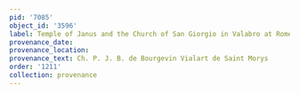 ```yaml
---
pid: '7085'
object_id: '3596'
label: Temple of Janus and the Church of San Giorgio in Valabro at Rome
provenance_date:
provenance_location:
provenance_text: Ch. P. J. B. de Bourgevin Vialart de Saint Morys
order: '1211'
collection: provenance
---
```

